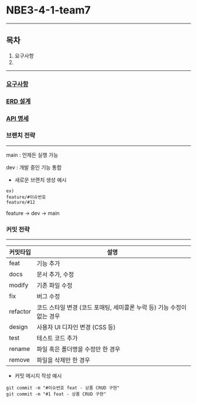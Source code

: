 # NBE3-4-1-team7 # 

---
## 목차 ##
1. 요구사항
2. 
---


### [요구사항](./img/요구사항.pdf) ###

### [ERD 설계](./img/ERD.png) ###

### [API 명세](./img/API.PNG) ###

### 브랜치 전략 ###

---
main : 언제든 실행 가능

dev : 개발 중인 기능 통합

* 새로운 브랜치 생성 예시
```
ex)
feature/#이슈번호
feature/#12
```
feature -> dev -> main

### 커밋 전략 ###

---

| 커밋타입     | 설명                                        |
|----------|-------------------------------------------|
| feat     | 기능 추가                                     |
| docs     | 문서 추가, 수정                                 |
| modify   | 기존 파일 수정                                  |
| fix      | 버그 수정                                     |
| refactor | 코드 스타일 변경 (코드 포매팅, 세미콜론 누락 등) 기능 수정이 없는 경우 |
| design   | 사용자 UI 디자인 변경 (CSS 등)                     |
| test     | 테스트 코드 추가                                 |
| rename   | 파일 혹은 폴더명을 수정만 한 경우                       |
| remove   | 파일을 삭제만 한 경우                              |



* 커밋 메시지 작성 예시
```
git commit -m "#이슈번호 feat - 상품 CRUD 구현"
git commit -m "#1 feat - 상품 CRUD 구현"
```




